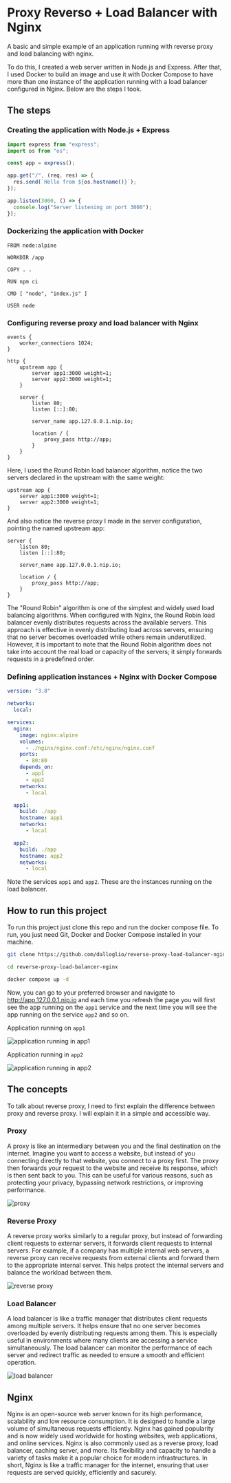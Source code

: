 # Proxy Reverso + Load Balancer with Nginx

A basic and simple example of an application running with reverse proxy and load balancing with nginx.

To do this, I created a web server written in Node.js and Express. After that, I used Docker to build an image and use it with Docker Compose to have more than one instance of the application running with a load balancer configured in Nginx. Below are the steps I took.

## The steps

### Creating the application with Node.js + Express

```javascript
import express from "express";
import os from "os";

const app = express();

app.get("/", (req, res) => {
  res.send(`Hello from ${os.hostname()}`);
});

app.listen(3000, () => {
  console.log("Server listening on port 3000");
});
```

### Dockerizing the application with Docker

```docker
FROM node:alpine

WORKDIR /app

COPY . .

RUN npm ci

CMD [ "node", "index.js" ]

USER node
```

### Configuring reverse proxy and load balancer with Nginx

```properties
events {
    worker_connections 1024;
}

http {
    upstream app {
        server app1:3000 weight=1;
        server app2:3000 weight=1;
    }

    server {
        listen 80;
        listen [::]:80;

        server_name app.127.0.0.1.nip.io;

        location / {
            proxy_pass http://app;
        }
    }
}
```

Here, I used the Round Robin load balancer algorithm, notice the two servers declared in the upstream with the same weight:

```properties
upstream app {
    server app1:3000 weight=1;
    server app2:3000 weight=1;
}
```

And also notice the reverse proxy I made in the server configuration, pointing the named upstream app:

```properties
server {
    listen 80;
    listen [::]:80;

    server_name app.127.0.0.1.nip.io;

    location / {
        proxy_pass http://app;
    }
}
```

The "Round Robin" algorithm is one of the simplest and widely used load balancing algorithms. When configured with Nginx, the Round Robin load balancer evenly distributes requests across the available servers. This approach is effective in evenly distributing load across servers, ensuring that no server becomes overloaded while others remain underutilized. However, it is important to note that the Round Robin algorithm does not take into account the real load or capacity of the servers; it simply forwards requests in a predefined order.

### Defining application instances + Nginx with Docker Compose

```yaml
version: "3.8"

networks:
  local:

services:
  nginx:
    image: nginx:alpine
    volumes:
      - ./nginx/nginx.conf:/etc/nginx/nginx.conf
    ports:
      - 80:80
    depends_on:
      - app1
      - app2
    networks:
      - local

  app1:
    build: ./app
    hostname: app1
    networks:
      - local

  app2:
    build: ./app
    hostname: app2
    networks:
      - local
```

Note the services `app1` and `app2`. These are the instances running on the load balancer.

## How to run this project

To run this project just clone this repo and run the docker compose file. To run, you just need Git, Docker and Docker Compose installed in your machine.

```bash
git clone https://github.com/dalloglio/reverse-proxy-load-balancer-nginx.git

cd reverse-proxy-load-balancer-nginx

docker compose up -d
```

Now, you can go to your preferred browser and navigate to http://app.127.0.0.1.nip.io and each time you refresh the page you will first see the app running on the `app1` service and the next time you will see the app running on the service `app2` and so on.

Application running on `app1`

![application running in app1](./.assets/application-running-in-app1.png "Application running in app1")

Application running in `app2`

![application running in app2](./.assets/application-running-in-app2.png "Application running in app2")

## The concepts

To talk about reverse proxy, I need to first explain the difference between proxy and reverse proxy. I will explain it in a simple and accessible way.

### Proxy

A proxy is like an intermediary between you and the final destination on the internet. Imagine you want to access a website, but instead of you connecting directly to that website, you connect to a proxy first. The proxy then forwards your request to the website and receive its response, which is then sent back to you. This can be useful for various reasons, such as protecting your privacy, bypassing network restrictions, or improving performance.

![proxy](./.assets/proxy.jpg "Proxy")

### Reverse Proxy

A reverse proxy works similarly to a regular proxy, but instead of forwarding client requests to externar servers, it forwards client requests to internal servers. For example, if a company has multiple internal web servers, a reverse proxy can receive requests from external clients and forward them to the appropriate internal server. This helps protect the internal servers and balance the workload between them.

![reverse proxy](./.assets/reverse-proxy.jpg "Reverse Proxy")

### Load Balancer

A load balancer is like a traffic manager that distributes client requests among multiple servers. It helps ensure that no one server becomes overloaded by evenly distributing requests among them. This is especially useful in environments where many clients are accessing a service simultaneously. The load balancer can monitor the performance of each server and redirect traffic as needed to ensure a smooth and efficient operation.

![load balancer](./.assets/load-balancer.jpg "Load Balancer")

## Nginx

Nginx is an open-source web server known for its high performance, scalability and low resource consumption. It is designed to handle a large volume of simultaneous requests efficiently. Nginx has gained popularity and is now widely used worldwide for hosting websites, web applications, and online services. Nginx is also commonly used as a reverse proxy, load balancer, caching server, and more. Its flexibility and capacity to handle a variety of tasks make it a popular choice for modern infrastructures. In short, Nginx is like a traffic manager for the internet, ensuring that user requests are served quickly, efficiently and sacurely.
